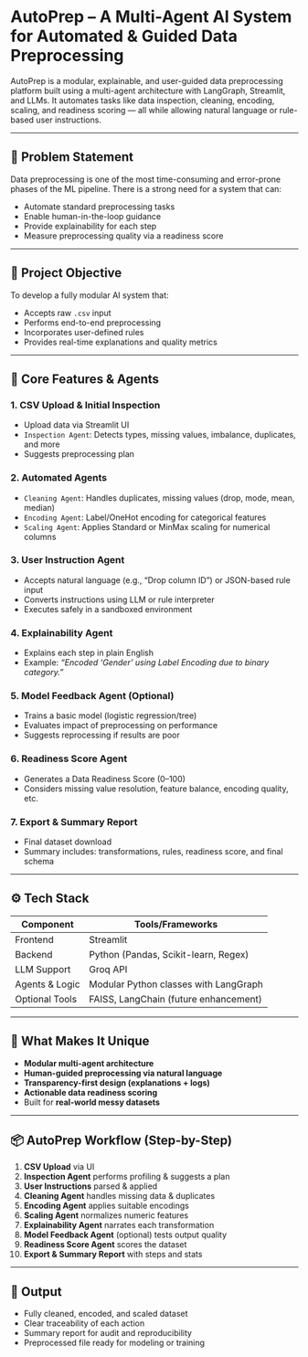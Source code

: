 # AutoPrep – A Multi-Agent AI System for Automated & Guided Data Preprocessing

AutoPrep is a modular, explainable, and user-guided data preprocessing platform built using a multi-agent architecture with LangGraph, Streamlit, and LLMs. It automates tasks like data inspection, cleaning, encoding, scaling, and readiness scoring — all while allowing natural language or rule-based user instructions.

---

## 🚩 Problem Statement

Data preprocessing is one of the most time-consuming and error-prone phases of the ML pipeline. There is a strong need for a system that can:

- Automate standard preprocessing tasks  
- Enable human-in-the-loop guidance  
- Provide explainability for each step  
- Measure preprocessing quality via a readiness score

---

## 🎯 Project Objective

To develop a fully modular AI system that:

- Accepts raw `.csv` input  
- Performs end-to-end preprocessing  
- Incorporates user-defined rules  
- Provides real-time explanations and quality metrics

---

## 🧠 Core Features & Agents

### 1. **CSV Upload & Initial Inspection**
- Upload data via Streamlit UI  
- `Inspection Agent`: Detects types, missing values, imbalance, duplicates, and more  
- Suggests preprocessing plan  

### 2. **Automated Agents**
- `Cleaning Agent`: Handles duplicates, missing values (drop, mode, mean, median)  
- `Encoding Agent`: Label/OneHot encoding for categorical features  
- `Scaling Agent`: Applies Standard or MinMax scaling for numerical columns  

### 3. **User Instruction Agent**
- Accepts natural language (e.g., “Drop column ID”) or JSON-based rule input  
- Converts instructions using LLM or rule interpreter  
- Executes safely in a sandboxed environment  

### 4. **Explainability Agent**
- Explains each step in plain English  
- Example: *“Encoded ‘Gender’ using Label Encoding due to binary category.”*  

### 5. **Model Feedback Agent (Optional)**
- Trains a basic model (logistic regression/tree)  
- Evaluates impact of preprocessing on performance  
- Suggests reprocessing if results are poor  

### 6. **Readiness Score Agent**
- Generates a Data Readiness Score (0–100)  
- Considers missing value resolution, feature balance, encoding quality, etc.  

### 7. **Export & Summary Report**
- Final dataset download  
- Summary includes: transformations, rules, readiness score, and final schema  

---

## ⚙️ Tech Stack

| Component       | Tools/Frameworks                           |
|----------------|---------------------------------------------|
| Frontend       | Streamlit                                   |
| Backend        | Python (Pandas, Scikit-learn, Regex)        |
| LLM Support    | Groq API                                    |
| Agents & Logic | Modular Python classes with LangGraph       |
| Optional Tools | FAISS, LangChain (future enhancement)       |

---

## 🌟 What Makes It Unique

- **Modular multi-agent architecture**  
- **Human-guided preprocessing via natural language**  
- **Transparency-first design (explanations + logs)**  
- **Actionable data readiness scoring**  
- Built for **real-world messy datasets**

---

## 📦 AutoPrep Workflow (Step-by-Step)

1. **CSV Upload** via UI  
2. **Inspection Agent** performs profiling & suggests a plan  
3. **User Instructions** parsed & applied  
4. **Cleaning Agent** handles missing data & duplicates  
5. **Encoding Agent** applies suitable encodings  
6. **Scaling Agent** normalizes numeric features  
7. **Explainability Agent** narrates each transformation  
8. **Model Feedback Agent** (optional) tests output quality  
9. **Readiness Score Agent** scores the dataset  
10. **Export & Summary Report** with steps and stats  

---

## 📂 Output

- Fully cleaned, encoded, and scaled dataset  
- Clear traceability of each action  
- Summary report for audit and reproducibility  
- Preprocessed file ready for modeling or training  
